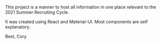 This project is a manner to host all information in one place relevant to the 2021 Summer Recruiting Cycle.

It was created using React and Material-UI. Most components are self explanatory.

Best,
Cory
